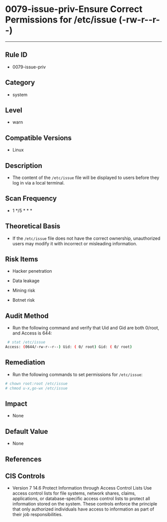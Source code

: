 # 0079-issue-priv-Ensure Correct Permissions for /etc/issue (-rw-r--r--)
---

## Rule ID

- 0079-issue-priv


## Category

- system


## Level

- warn


## Compatible Versions

- Linux




## Description


- The content of the `/etc/issue` file will be displayed to users before they log in via a local terminal.



## Scan Frequency
- 1 */5 * * *

## Theoretical Basis


- If the `/etc/issue` file does not have the correct ownership, unauthorized users may modify it with incorrect or misleading information.



## Risk Items


- Hacker penetration

- Data leakage

- Mining risk

- Botnet risk



## Audit Method
- Run the following command and verify that Uid and Gid are both 0/root, and Access is 644:

```bash
 # stat /etc/issue
Access: (0644/-rw-r--r--) Uid: ( 0/ root) Gid: ( 0/ root)
```



## Remediation
- Run the following commands to set permissions for `/etc/issue`:
```bash
# chown root:root /etc/issue
# chmod u-x,go-wx /etc/issue
```



## Impact


- None




## Default Value


- None




## References


## CIS Controls


- Version 7
 14.6 Protect Information through Access Control Lists
    Use access control lists for file systems, network shares, claims, applications, or database-specific access control lists to protect all information stored on the system. These controls enforce the principle that only authorized individuals have access to information as part of their job responsibilities.